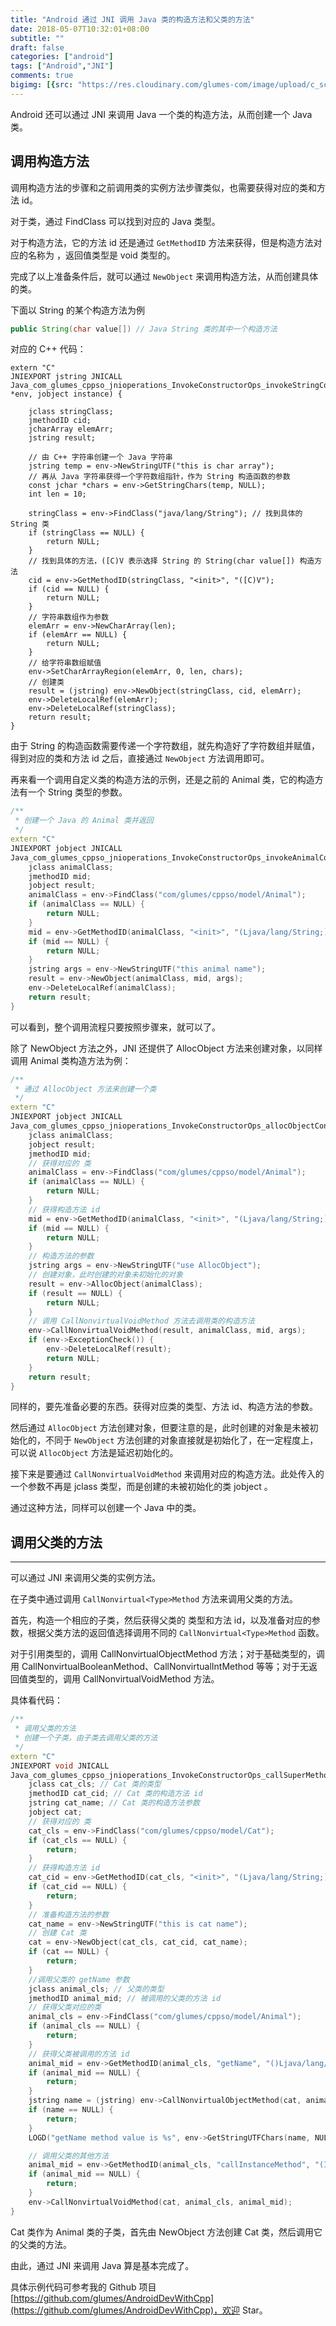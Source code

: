 ```yaml
---
title: "Android 通过 JNI 调用 Java 类的构造方法和父类的方法"
date: 2018-05-07T10:32:01+08:00
subtitle: ""
draft: false
categories: ["android"]
tags: ["Android","JNI"]
comments: true
bigimg: [{src: "https://res.cloudinary.com/glumes-com/image/upload/c_scale,h_630,w_1920/v1525660603/life/WechatIMG358.jpg", desc: "澳门 · 大三巴牌坊"}]
---
```


Android 还可以通过 JNI 来调用 Java 一个类的构造方法，从而创建一个 Java 类。

<!--more-->

## 调用构造方法

调用构造方法的步骤和之前调用类的实例方法步骤类似，也需要获得对应的类和方法 id。

对于类，通过 FindClass 可以找到对应的 Java 类型。

对于构造方法，它的方法 id 还是通过 `GetMethodID` 方法来获得，但是构造方法对应的名称为 **<init>**，返回值类型是 void 类型的。

完成了以上准备条件后，就可以通过 `NewObject` 来调用构造方法，从而创建具体的类。

下面以 String 的某个构造方法为例

```java
public String(char value[]) // Java String 类的其中一个构造方法
```

对应的 C++ 代码：
```
extern "C"
JNIEXPORT jstring JNICALL
Java_com_glumes_cppso_jnioperations_InvokeConstructorOps_invokeStringConstructors(JNIEnv *env, jobject instance) {

    jclass stringClass;
    jmethodID cid;
    jcharArray elemArr;
    jstring result;

    // 由 C++ 字符串创建一个 Java 字符串
    jstring temp = env->NewStringUTF("this is char array");
    // 再从 Java 字符串获得一个字符数组指针，作为 String 构造函数的参数
    const jchar *chars = env->GetStringChars(temp, NULL);
    int len = 10;

    stringClass = env->FindClass("java/lang/String"); // 找到具体的 String 类
    if (stringClass == NULL) {
        return NULL;
    }
    // 找到具体的方法，([C)V 表示选择 String 的 String(char value[]) 构造方法
    cid = env->GetMethodID(stringClass, "<init>", "([C)V");
    if (cid == NULL) {
        return NULL;
    }
    // 字符串数组作为参数
    elemArr = env->NewCharArray(len);
    if (elemArr == NULL) {
        return NULL;
    }
    // 给字符串数组赋值
    env->SetCharArrayRegion(elemArr, 0, len, chars);
    // 创建类
    result = (jstring) env->NewObject(stringClass, cid, elemArr);
    env->DeleteLocalRef(elemArr);
    env->DeleteLocalRef(stringClass);
    return result;
}
```

由于 String 的构造函数需要传递一个字符数组，就先构造好了字符数组并赋值，得到对应的类和方法 id 之后，直接通过 `NewObject` 方法调用即可。

再来看一个调用自定义类的构造方法的示例，还是之前的 Animal 类，它的构造方法有一个 String 类型的参数。

```cpp
/**
 * 创建一个 Java 的 Animal 类并返回
 */
extern "C"
JNIEXPORT jobject JNICALL
Java_com_glumes_cppso_jnioperations_InvokeConstructorOps_invokeAnimalConstructors(JNIEnv *env, jobject instance) {
    jclass animalClass;
    jmethodID mid;
    jobject result;
    animalClass = env->FindClass("com/glumes/cppso/model/Animal");
    if (animalClass == NULL) {
        return NULL;
    }
    mid = env->GetMethodID(animalClass, "<init>", "(Ljava/lang/String;)V");
    if (mid == NULL) {
        return NULL;
    }
    jstring args = env->NewStringUTF("this animal name");
    result = env->NewObject(animalClass, mid, args);
    env->DeleteLocalRef(animalClass);
    return result;
}
```
可以看到，整个调用流程只要按照步骤来，就可以了。


除了 NewObject 方法之外，JNI 还提供了 AllocObject 方法来创建对象，以同样调用 Animal 类构造方法为例：

```cpp
/**
 * 通过 AllocObject 方法来创建一个类
 */
extern "C"
JNIEXPORT jobject JNICALL
Java_com_glumes_cppso_jnioperations_InvokeConstructorOps_allocObjectConstructor(JNIEnv *env, jobject instance) {
    jclass animalClass;
    jobject result;
    jmethodID mid;
    // 获得对应的 类
    animalClass = env->FindClass("com/glumes/cppso/model/Animal");
    if (animalClass == NULL) {
        return NULL;
    }
    // 获得构造方法 id
    mid = env->GetMethodID(animalClass, "<init>", "(Ljava/lang/String;)V");
    if (mid == NULL) {
        return NULL;
    }
    // 构造方法的参数
    jstring args = env->NewStringUTF("use AllocObject");
    // 创建对象，此时创建的对象未初始化的对象
    result = env->AllocObject(animalClass);
    if (result == NULL) {
        return NULL;
    }
    // 调用 CallNonvirtualVoidMethod 方法去调用类的构造方法
    env->CallNonvirtualVoidMethod(result, animalClass, mid, args);
    if (env->ExceptionCheck()) {
        env->DeleteLocalRef(result);
        return NULL;
    }
    return result;
}
```

同样的，要先准备必要的东西。获得对应类的类型、方法 id、构造方法的参数。

然后通过 `AllocObject` 方法创建对象，但要注意的是，此时创建的对象是未被初始化的，不同于 `NewObject` 方法创建的对象直接就是初始化了，在一定程度上，可以说 `AllocObject` 方法是延迟初始化的。

接下来是要通过 `CallNonvirtualVoidMethod` 来调用对应的构造方法。此处传入的一个参数不再是 jclass 类型，而是创建的未被初始化的类 jobject 。

通过这种方法，同样可以创建一个 Java 中的类。


## 调用父类的方法
---

可以通过 JNI 来调用父类的实例方法。

在子类中通过调用 `CallNonvirtual<Type>Method` 方法来调用父类的方法。

首先，构造一个相应的子类，然后获得父类的 类型和方法 id，以及准备对应的参数，根据父类方法的返回值选择调用不同的 `CallNonvirtual<Type>Method`  函数。

对于引用类型的，调用 CallNonvirtualObjectMethod 方法；对于基础类型的，调用 CallNonvirtualBooleanMethod、CallNonvirtualIntMethod 等等；对于无返回值类型的，调用 CallNonvirtualVoidMethod 方法。

具体看代码：

```cpp
/**
 * 调用父类的方法
 * 创建一个子类，由子类去调用父类的方法
 */
extern "C"
JNIEXPORT void JNICALL
Java_com_glumes_cppso_jnioperations_InvokeConstructorOps_callSuperMethod(JNIEnv *env, jobject instance) {
    jclass cat_cls; // Cat 类的类型
    jmethodID cat_cid; // Cat 类的构造方法 id
    jstring cat_name; // Cat 类的构造方法参数
    jobject cat;
    // 获得对应的 类
    cat_cls = env->FindClass("com/glumes/cppso/model/Cat");
    if (cat_cls == NULL) {
        return;
    }
    // 获得构造方法 id
    cat_cid = env->GetMethodID(cat_cls, "<init>", "(Ljava/lang/String;)V");
    if (cat_cid == NULL) {
        return;
    }
    // 准备构造方法的参数
    cat_name = env->NewStringUTF("this is cat name");
    // 创建 Cat 类
    cat = env->NewObject(cat_cls, cat_cid, cat_name);
    if (cat == NULL) {
        return;
    }
    //调用父类的 getName 参数
    jclass animal_cls; // 父类的类型
    jmethodID animal_mid; // 被调用的父类的方法 id
    // 获得父类对应的类
    animal_cls = env->FindClass("com/glumes/cppso/model/Animal");
    if (animal_cls == NULL) {
        return;
    }
    // 获得父类被调用的方法 id
    animal_mid = env->GetMethodID(animal_cls, "getName", "()Ljava/lang/String;");
    if (animal_mid == NULL) {
        return;
    }
    jstring name = (jstring) env->CallNonvirtualObjectMethod(cat, animal_cls, animal_mid);
    if (name == NULL) {
        return;
    }
    LOGD("getName method value is %s", env->GetStringUTFChars(name, NULL));

    // 调用父类的其他方法
    animal_mid = env->GetMethodID(animal_cls, "callInstanceMethod", "(I)V");
    if (animal_mid == NULL) {
        return;
    }
    env->CallNonvirtualVoidMethod(cat, animal_cls, animal_mid);
}
```

Cat 类作为 Animal 类的子类，首先由 NewObject 方法创建 Cat 类，然后调用它的父类的方法。

由此，通过 JNI 来调用 Java 算是基本完成了。

具体示例代码可参考我的 Github 项目 [https://github.com/glumes/AndroidDevWithCpp](https://github.com/glumes/AndroidDevWithCpp)，欢迎 Star。